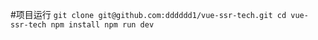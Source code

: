 #项目运行
``git clone git@github.com:dddddd1/vue-ssr-tech.git
cd vue-ssr-tech
npm install
npm run dev``
